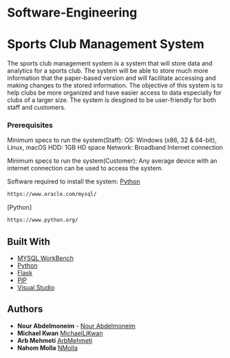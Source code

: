 # Software-Engineering
# Sports Club Management System
The sports club management system is a system that will store data and analytics for a sports club. The system will be able to store much more information that the paper-based version and will facilitate accessing and making changes to the stored information. The objective of this system is to help clubs be more organized and have easier access to data especially for clubs of a larger size. The system is desgined to be user-friendly for both staff and customers.  


### Prerequisites
Minimum specs to run the system(Staff):
OS: Windows (x86, 32 & 64-bit), Linux, macOS
HDD: 1GB HD space
Network: Broadband Internet connection

Minimum specs to run the system(Customer):
Any average device with an internet connection can be used to access the system.

Software required to install the system:
[Python](https://www.python.org/) 
```bash
https://www.oracle.com/mysql/
```
[Python]
```bash
https://www.python.org/
```


## Built With

* [MYSQL WorkBench](https://www.mysql.com/products/workbench/)
* [Python](https://www.python.org/) 
* [Flask](https://flask.palletsprojects.com/en/1.1.x/) 
* [PIP](https://pypi.org/project/pip/) 
* [Visual Studio](https://visualstudio.microsoft.com/) 

 

## Authors

* **Nour Abdelmoneim** - [Nour Abdelmoneim](https://github.com/NourAbdelmoneim)
* **Michael Kwan**  [MichaelLiKwan](https://github.com/MichaelLiKwan)
* **Arb Mehmeti** [ArbMehmeti](https://github.com/ArbMehmeti)
* **Nahom Molla** [NMolla](https://github.com/NMolla)



